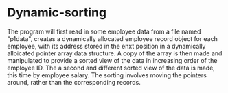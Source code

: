 # Dynamic-sorting

The program will first read in some employee data from a file named "p1data", creates a dynamically allocated employee record object for each employee, with its address stored in the enxt position in a dynamically alloicated pointer array data structure. A copy of the array is then made and manipulated to provide a sorted view of the data in increasing order of the employee ID. The a second and different sorted view of the data is made, this time by employee salary. The sorting involves moving the pointers around, rather than the corresponding records.
